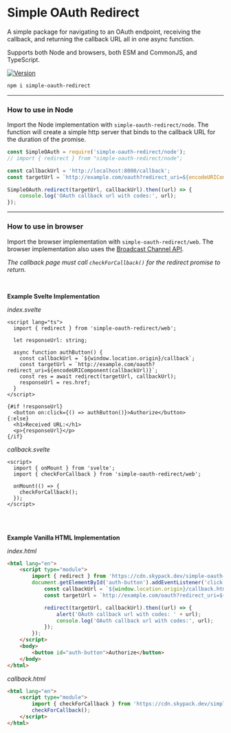 # Simple OAuth Redirect

A simple package for navigating to an OAuth endpoint, receiving the callback, and returning the callback URL all in one async function.

Supports both Node and browsers, both ESM and CommonJS, and TypeScript.

[![Version](https://img.shields.io/npm/v/simple-oauth-redirect.svg?style=flat)](https://www.npmjs.com/package/simple-oauth-redirect)

```bash
npm i simple-oauth-redirect
```

---

### How to use in Node

Import the Node implementation with `simple-oauth-redirect/node`. The function will create a simple http server that binds to the callback URL for the duration of the promise.

```javascript
const SimpleOAuth = require('simple-oauth-redirect/node');
// import { redirect } from "simple-oauth-redirect/node";

const callbackUrl = 'http://localhost:8000/callback';
const targetUrl = `http://example.com/oauth?redirect_uri=${encodeURIComponent(callbackUrl)}`;

SimpleOAuth.redirect(targetUrl, callbackUrl).then((url) => {
    console.log('OAuth callback url with codes:', url);
});
```

---

### How to use in browser

Import the browser implementation with `simple-oauth-redirect/web`. The browser implementation also uses the [Broadcast Channel API](https://developer.mozilla.org/en-US/docs/Web/API/Broadcast_Channel_API).

_The callback page must call `checkForCallback()` for the redirect promise to return._

<br>

**Example Svelte Implementation**

_index.svelte_

```svelte
<script lang="ts">
  import { redirect } from 'simple-oauth-redirect/web';

  let responseUrl: string;

  async function authButton() {
    const callbackUrl = `${window.location.origin}/callback`;
    const targetUrl = `http://example.com/oauth?redirect_uri=${encodeURIComponent(callbackUrl)}`;
    const res = await redirect(targetUrl, callbackUrl);
    responseUrl = res.href;
  }
</script>

{#if !responseUrl}
  <button on:click={() => authButton()}>Authorize</button>
{:else}
  <h1>Received URL:</h1>
  <p>{responseUrl}</p>
{/if}
```

_callback.svelte_

```svelte
<script>
  import { onMount } from 'svelte';
  import { checkForCallback } from 'simple-oauth-redirect/web';

  onMount(() => {
    checkForCallback();
  });
</script>
```

<br>
<br>

**Example Vanilla HTML Implementation**

_index.html_

```html
<html lang="en">
    <script type="module">
        import { redirect } from 'https://cdn.skypack.dev/simple-oauth-redirect/web';
        document.getElementById('auth-button').addEventListener('click', () => {
            const callbackUrl = `${window.location.origin}/callback.html`;
            const targetUrl = `http://example.com/oauth?redirect_uri=${encodeURIComponent(callbackUrl)}`;

            redirect(targetUrl, callbackUrl).then((url) => {
                alert('OAuth callback url with codes: ' + url);
                console.log('OAuth callback url with codes:', url);
            });
        });
    </script>
    <body>
        <button id="auth-button">Authorize</button>
    </body>
</html>
```

_callback.html_

```html
<html lang="en">
    <script type="module">
        import { checkForCallback } from 'https://cdn.skypack.dev/simple-oauth-redirect/web';
        checkForCallback();
    </script>
</html>
```
